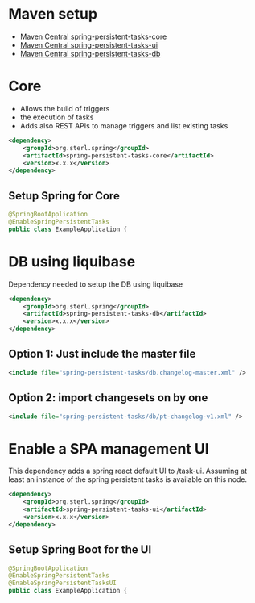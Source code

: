 # Maven setup

-   [Maven Central spring-persistent-tasks-core](https://central.sonatype.com/artifact/org.sterl.spring/spring-persistent-tasks-core/versions)
-   [Maven Central spring-persistent-tasks-ui](https://central.sonatype.com/artifact/org.sterl.spring/spring-persistent-tasks-ui/versions)
-   [Maven Central spring-persistent-tasks-db](https://central.sonatype.com/artifact/org.sterl.spring/spring-persistent-tasks-db/versions)

# Core

-   Allows the build of triggers
-   the execution of tasks
-   Adds also REST APIs to manage triggers and list existing tasks

```xml
<dependency>
    <groupId>org.sterl.spring</groupId>
    <artifactId>spring-persistent-tasks-core</artifactId>
    <version>x.x.x</version>
</dependency>
```

## Setup Spring for Core

```java
@SpringBootApplication
@EnableSpringPersistentTasks
public class ExampleApplication {
```

# DB using liquibase

Dependency needed to setup the DB using liquibase

```xml
<dependency>
    <groupId>org.sterl.spring</groupId>
    <artifactId>spring-persistent-tasks-db</artifactId>
    <version>x.x.x</version>
</dependency>
```

## Option 1: Just include the master file

```xml
<include file="spring-persistent-tasks/db.changelog-master.xml" />
```

## Option 2: import changesets on by one

```xml
<include file="spring-persistent-tasks/db/pt-changelog-v1.xml" />
```

# Enable a SPA management UI

This dependency adds a spring react default UI to /task-ui. Assuming at least an instance of the spring persistent tasks is available on this node.

```xml
<dependency>
    <groupId>org.sterl.spring</groupId>
    <artifactId>spring-persistent-tasks-ui</artifactId>
    <version>x.x.x</version>
</dependency>
```

## Setup Spring Boot for the UI

```java
@SpringBootApplication
@EnableSpringPersistentTasks
@EnableSpringPersistentTasksUI
public class ExampleApplication {
```
